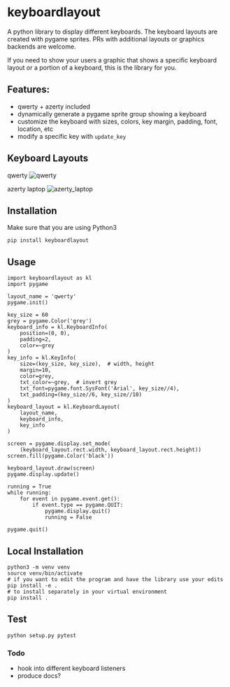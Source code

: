# keyboardlayout
A python library to display different keyboards.
The keyboard layouts are created with pygame sprites.
PRs with additional layouts or graphics backends are welcome.

If you need to show your users a graphic that shows a specific keyboard layout or a portion of a keyboard, this is the library for you.

## Features:
- qwerty + azerty included
- dynamically generate a pygame sprite group showing a keyboard
- customize the keyboard with sizes, colors, key margin, padding, font, location, etc
- modify a specific key with `update_key`

## Keyboard Layouts
qwerty
![qwerty](https://raw.githubusercontent.com/spacether/keyboardlayout/main/sample_images/qwerty.jpg)

azerty laptop
![azerty_laptop](https://raw.githubusercontent.com/spacether/keyboardlayout/main/sample_images/azerty_laptop.jpg)

## Installation
Make sure that you are using Python3
```
pip install keyboardlayout
```

## Usage
```
import keyboardlayout as kl
import pygame

layout_name = 'qwerty'
pygame.init()

key_size = 60
grey = pygame.Color('grey')
keyboard_info = kl.KeyboardInfo(
    position=(0, 0),
    padding=2,
    color=~grey
)
key_info = kl.KeyInfo(
    size=(key_size, key_size),  # width, height
    margin=10,
    color=grey,
    txt_color=~grey,  # invert grey
    txt_font=pygame.font.SysFont('Arial', key_size//4),
    txt_padding=(key_size//6, key_size//10)
)
keyboard_layout = kl.KeyboardLayout(
    layout_name,
    keyboard_info,
    key_info
)

screen = pygame.display.set_mode(
    (keyboard_layout.rect.width, keyboard_layout.rect.height))
screen.fill(pygame.Color('black'))

keyboard_layout.draw(screen)
pygame.display.update()

running = True
while running:
    for event in pygame.event.get():
        if event.type == pygame.QUIT:
            pygame.display.quit()
            running = False

pygame.quit()
```

## Local Installation
```
python3 -m venv venv
source venv/bin/activate
# if you want to edit the program and have the library use your edits
pip install -e .
# to install separately in your virtual environment
pip install .
```

## Test
```
python setup.py pytest
```

### Todo
- hook into different keyboard listeners
- produce docs?
